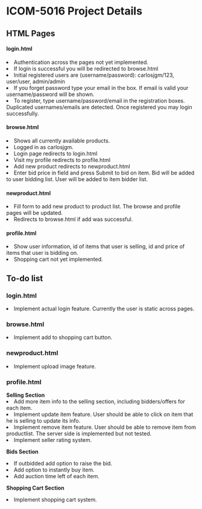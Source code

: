 <h1> ICOM-5016 Project Details </h1>

<h2> HTML Pages </h2>
<h4>login.html</h4>
<li>Authentication across the pages not yet implemented.</li>
<li>If login is successful you will be redirected to browse.html</li>
<li>Initial registered users are (username/password): carlosjgm/123, user/user, admin/admin</li>
<li>If you forget password type your email in the box. If email is valid your username/password will be shown.</li>
<li>To register, type username/password/email in the registration boxes. Duplicated usernames/emails are detected. Once registered you may login successfully.</li>

<h4>browse.html</h4>
<li>Shows all currently available products.</li>
<li>Logged in as carlosjgm.</li>
<li>Login page redirects to login.html</li>
<li>Visit my profile redirects to profile.html</li>
<li>Add new product redirects to newproduct.html</li>
<li>Enter bid price in field and press Submit to bid on item. Bid will be added to user bidding list. User will be added to item bidder list. </li>

<h4>newproduct.html</h4>
<li>Fill form to add new product to product list. The browse and profile pages will be updated.</li>
<li>Redirects to browse.html if add was successful.</li>

<h4>profile.html</h4>
<li>Show user information, id of items that user is selling, id and price of items that user is bidding on.</li>
<li>Shopping cart not yet implemented.</li>

<h2>To-do list</h2>
<h3>login.html</h3>
<li>Implement actual login feature. Currently the user is static across pages.</li>

<h3>browse.html</h3>
<li>Implement add to shopping cart button.</li>

<h3>newproduct.html</h3>
<li>Implement upload image feature.</li>

<h3>profile.html</h3>
<strong>Selling Section</strong>
<li>Add more item info to the selling section, including bidders/offers for each item.</li>
<li>Implement update item feature. User should be able to click on item that he is selling to update its info.</li>
<li>Implement remove item feature. User should be able to remove item from productlist. The server side  is implemented but not tested.</li>
<li>Implement seller rating system.</li>

<strong>Bids Section</strong>
<li>If outbidded add option to raise the bid.</li>
<li>Add option to instantly buy item.</li>
<li>Add auction time left of each item.</li>

<strong>Shopping Cart Section</strong>
<li>Implement shopping cart system.</li>